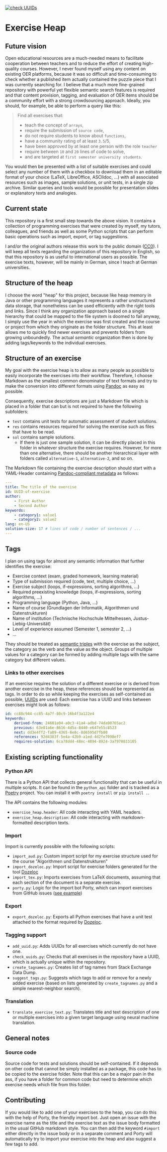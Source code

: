 [![check UUIDs](https://github.com/CSchoel/exercise-heap/actions/workflows/ci.yaml/badge.svg)](https://github.com/CSchoel/exercise-heap/actions/workflows/ci.yaml)

# Exercise Heap

## Future vision

Open educational resources are a much-needed means to facilitate cooperation between teachers and to reduce the effort of creating high-quality courses.
However, I never found myself using any content on existing OER platforms, because it was so difficult and time-consuming to check whether a published item actually contained the puzzle piece that I was currently searching for.
I believe that a much more fine-grained repository with powerful yet flexible semantic search features is required and that content provision, tagging, and evaluation of OER items should be a community effort with a strong crowdsourcing approach.
Ideally, you should, for example, be able to perform a query like this:

> Find all exercises that:
>
> * teach the concept of `arrays`,
> * require the submission of `source code`,
> * do not require students to know about `functions`,
> * have a community rating of at least `3.5`/5,
> * have been approved by at least one person with the role `teacher`
> * require between `10` and `20` lines of code to solve,
> * and are targeted at `first semester university students`.

You would then be presented with a list of suitable exercises and could select any number of them with a checkbox to download them in an editable format of your choice (LaTeX, LibreOffice, ASCIIdoc, ...) with all associated resources such as images, sample solutions, or unit tests, in a single zip archive.
Similar queries and tools would be possible for presentation slides or explanatory texts and analogies.

## Current state

This repository is a first small step towards the above vision.
It contains a collection of programming exercises that were created by myself, my tutors, colleagues, and friends as well as some Python scripts that can perform basic operations such as import, export, or tag suggestions.

I and/or the original authors release this work to the public domain ([CC0](https://creativecommons.org/share-your-work/public-domain/cc0/)).
I will keep all texts regarding the organization of this repository in English, so that this repository is as useful to international users as possible.
The exercise texts, however, will be mainly in German, since I teach at German universities.

## Structure of the heap

I choose the word "heap" for this project, because like heap memory in Java or other programming languages it represents a rather unstructured data storage, that nonetheless can be used efficiently with the right tools and links.
Since I think any organization approach based on a single hierarchy that could be mapped to the file system is doomed to fail anyway, I simply use the year in which the exercise was first created and the course or project from which they originate as the folder structure.
This at least allows me to quickly find newer exercises and prevents folders from growing unboundedly.
The actual *semantic* organization then is done by adding tags/keywords to the individual exercises.

## Structure of an exercise

My goal with the exercise heap is to allow as many people as possible to easily incorporate the exercises into their workflow.
Therefore, I choose Markdown as the smallest common denominator of text formats and try to make the conversion into different formats using [Pandoc](https://pandoc.org/) as easy as possible.

Consequently, exercise descriptions are just a Markdown file which is placed in a folder that can but is not required to have the following subfolders:

* `test` contains unit tests for automatic assessment of student solutions.
* `res` contains resources required for solving the exercise such as files that have to be read.
* `sol` contains sample solutions.
  * If there is just one sample solution, it can be directly placed in this folder in whatever structure the exercise requires.
    However, for more than one alternative, there should be another hierarchical layer with folders called `alternative-1`, `alternative-2`, and so on.

The Markdown file containing the exercise description should start with a YAML-Header containing [Pandoc-compliant metadata](https://pandoc.org/MANUAL.html#metadata-variables) as follows:

```YAML
---
title: The title of the exercise
id: UUID-of-exercise
author:
    - First Author
    - Second Author
keywords:
    - category1: value1
    - category2: value2
lang: en-US
solution-size: 17 # lines of code / number of sentences / ...
---
```

## Tags

I plan on using tags for almost any semantic information that further identifies the exercise:

* Exercise context (exam, graded homework, learning material)
* Type of submission required (code, text, multiple choice, ...)
* Exercise subject (loops, if-expressions, sorting algorithms, ...)
* Required preexisting knowledge (loops, if-expressions, sorting algorithms, ...)
* Programming language (Python, Java, ...)
* Name of course (Grundlagen der Informatik, Algorithmen und Datenstrukturen)
* Name of institution (Technische Hochschule Mittelhessen, Justus-Liebig-Universität)
* Level of experience assumed (Semester 1, semester 2, ...)
* ...

They should be treated as [semantic triples](https://en.wikipedia.org/wiki/Semantic_triple) with the exercise as the subject, the category as the verb and the value as the object.
Groups of multiple values for a category can be formed by adding multiple tags with the same category but different values.

### Links to other exercises

If an exercise requires the solution of a different exercise or is derived from another exercise in the heap, these references should be represented as tags.
In order to do so while keeping the exercises as self-contained as possible, [UUIDs](https://en.wikipedia.org/wiki/Universally_unique_identifier) are used:
Each exercise has a UUID and links between exercises might look as follows:

```yaml
id: cc88c944-cc85-4a7f-80c9-16b4f3a122e4
keywords:
    derived-from: 24601e04-a0c3-41a4-adbd-74da90765ac2
    previous: 63e81a6e-8616-4d5a-8440-e647e55c8523
    next: dd3e4ff2-fa89-4365-8e8c-8d6595d7fb80
    references: 92d4383f-5e4a-42b9-a1ed-4d2fe7098ef7
    requires-solution: 6ca78dd4-48ec-4894-8924-3a7970833105
```

## Existing scripting functionality

### Python API

There is a Python API that collects general functionality that can be useful in multiple scripts.
It can be found in the `python_api` folder and is tracked as a [Poetry](https://python-poetry.org/) project.
You can install it with `poetry install` or `pip install .`.

The API contains the following modules:

* `exercise_heap.header`: All code interacting with YAML headers.
* `exercise_heap.description`: All code interacting with markdown-formatted description texts.

### Import

Import is currently possible with the following scripts:

* `import_aud.py`: Custom import script for my exercise structure used for the course "Algorithmen und Datenstrukturen"
* `import_dozeloc.py`: Import script for exercise folders generated for the tool [Dozeloc](https://github.com/CSchoel/dozeloc)
* `import_tex.py`: Imports exercises from LaTeX documents, assuming that each section of the document is a separate exercise.
* `porty.py`: Logic for the import bot Porty, which can import exercises from GitHub issues ([see example](https://github.com/CSchoel/exercise-heap/issues/4))

### Export

* `export_dozeloc.py`: Exports all Python exercises that have a unit test attached to the format required by [Dozeloc](https://github.com/CSchoel/dozeloc).

### Tagging support

* `add_uuid.py`: Adds UUIDs for all exercises which currently do not have one.
* `check_uuids.py`: Checks that all exercises in the repository have a UUID, which is actually unique within the repository.
* `create_tagnames.py`: Creates list of tag names from Stack Exchange Data Dump.
* `suggest_tags.py`: Suggests which tags to add or remove for a newly added exercise (based on lists generated by `create_tagnames.py` and a simple nearest-neighbor search).


### Translation

* `translate_exercise_text.py`: Translates title and text description of one or multiple exercises into a given target language using neural machine translation.

## General notes

### Source code

Source code for tests and solutions should be self-contained.
If it depends on other code that cannot be simply installed as a package, this code has to be copied to the exercise folder.
Note that this can be a major pain in the ass, if you have a folder for common code but need to determine which exercise needs which file from this folder.

## Contributing

If you would like to add one of your exercises to the heap, you can do this with the help of Porty, the friendly import bot.
Just open an issue with the exercise name as the title and the exercise text as the issue body formatted in the usual GitHub markdown style.
You can then add the keyword `#import` either directly in the issue body or in a separate comment and Porty will automatically try to import your exercise into the heap and also suggest a few tags to add.
